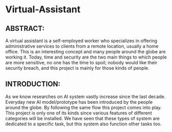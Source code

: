 # Virtual-Assistant
## ABSTRACT:
A virtual assistant is a self-employed worker who specializes in offering administrative 
services to clients from a remote location, usually a home office. This is an interesting
concept and many people around the globe are working it. Today, time and security are the
two main things to which people are more sensitive, no one has the time to spoil; nobody
would like their security breach, and this project is mainly for those kinds of people.
## INTRODUCTION:
As we know researches on AI system vastly increase since the last decade. Everyday new
AI model/prototype has been introduced by the people around the globe. By following the
same flow this project comes into play. This project is only one of its kinds since various
features of different categories will be installed. We have seen that these types of
system are dedicated to a specific task, but this system also function other tasks too.
